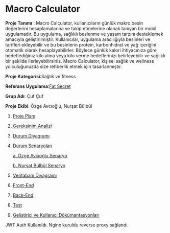 # Macro Calculator
**Proje Tanımı** : Macro Calculator, kullanıcıların günlük makro besin değerlerini hesaplamalarına ve takip etmelerine olanak tanıyan bir mobil uygulamadır. Bu uygulama, sağlıklı beslenme ve yaşam tarzını desteklemek amacıyla geliştirilmiştir. Kullanıcılar, uygulama aracılığıyla besinleri ve tarifleri ekleyebilir ve bu besinlerin protein, karbonhidrat ve yağ içeriğini otomatik olarak hesaplayabilirler. Böylece günlük kalori ihtiyacınıza göre hedeflediğiniz kilo alma veya kilo verme hedeflerinizi belirleyebilir ve sağlıklı bir şekilde ilerleyebilirsiniz. Macro Calculator, kişisel sağlık ve wellness yolculuğunuzda size rehberlik etmek için tasarlanmıştır.

**Proje Kategorisi**:Sağlık ve fitness

**Referans Uygulama**:[Fat Secret](https://play.google.com/store/apps/details?id=com.fatsecret.android&pcampaignid=web_share)

**Grup Adı**: Çuf Çuf

**Proje Ekibi**: Özge Avcıoğlu, Nurşat Bülbül


 1. [Proje Planı](https://1drv.ms/x/c/d51141afdf456087/EW9ee9vuLuRBj-mWV_KOIxoBJ1suSZYAjg49quANIsc-sA?e=cuvqsO)
 2. [Gereksinim Analizi](https://github.com/Nurshot/MacroCalculator/tree/main/Gereksinim)
 3. [Durum Diyagramı](https://github.com/Nurshot/MacroCalculator/blob/main/durumdiyagrami.jpeg?raw=true)
 4. [Durum Senaryoları](https://github.com/Nurshot/MacroCalculator/tree/main/Senaryo)
    
    [a. Özge Avcıoğlu Senaryo](https://github.com/Nurshot/MacroCalculator/blob/main/Senaryo/ozge.md)
    
    [b. Nurşat Bülbül Senaryo](https://github.com/Nurshot/MacroCalculator/blob/main/Senaryo/nursat.md)
    
 6. [Veritabanı Diyagramı](https://github.com/Nurshot/MacroCalculator/blob/main/veritabanidiyagram.png?raw=true)
 7. [Front-End](https://github.com/Nurshot/MacroCalculator/blob/main/Frontend.md)
 8. [Back-End](https://github.com/Nurshot/MacroCalculator/blob/main/Backend.md)
 9. [Test](https://github.com/Nurshot/MacroCalculator/blob/main/Test.md)
 10. [Geliştirici ve Kullanıcı Dökümantasyonları](https://github.com/Nurshot/MacroCalculator/blob/main/Geli%C5%9Ftirici%20ve%20Kullan%C4%B1c%C4%B1%20Dok%C3%BCmantasyonlar%C4%B1.md)


JWT Auth Kullanıldı. Nginx kuruldu reverse proxy sağlandı.
